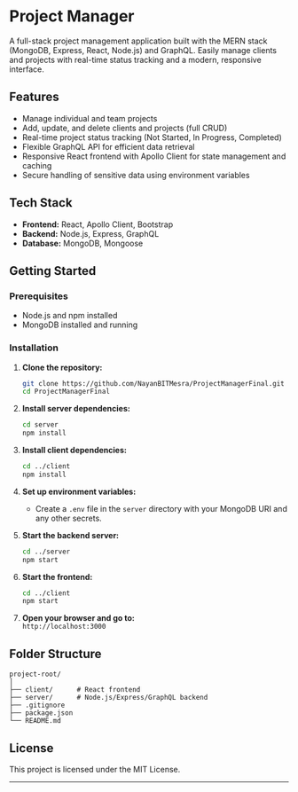 # Project Manager

A full-stack project management application built with the MERN stack (MongoDB, Express, React, Node.js) and GraphQL. Easily manage clients and projects with real-time status tracking and a modern, responsive interface.

## Features

- Manage individual and team projects
- Add, update, and delete clients and projects (full CRUD)
- Real-time project status tracking (Not Started, In Progress, Completed)
- Flexible GraphQL API for efficient data retrieval
- Responsive React frontend with Apollo Client for state management and caching
- Secure handling of sensitive data using environment variables

## Tech Stack

- **Frontend:** React, Apollo Client, Bootstrap
- **Backend:** Node.js, Express, GraphQL
- **Database:** MongoDB, Mongoose

## Getting Started

### Prerequisites

- Node.js and npm installed
- MongoDB installed and running

### Installation

1. **Clone the repository:**
   ```sh
   git clone https://github.com/NayanBITMesra/ProjectManagerFinal.git
   cd ProjectManagerFinal
   ```

2. **Install server dependencies:**
   ```sh
   cd server
   npm install
   ```

3. **Install client dependencies:**
   ```sh
   cd ../client
   npm install
   ```

4. **Set up environment variables:**
   - Create a `.env` file in the `server` directory with your MongoDB URI and any other secrets.

5. **Start the backend server:**
   ```sh
   cd ../server
   npm start
   ```

6. **Start the frontend:**
   ```sh
   cd ../client
   npm start
   ```

7. **Open your browser and go to:**  
   `http://localhost:3000`

## Folder Structure

```
project-root/
│
├── client/      # React frontend
├── server/      # Node.js/Express/GraphQL backend
├── .gitignore
├── package.json
└── README.md
```

## License

This project is licensed under the MIT License.

---

